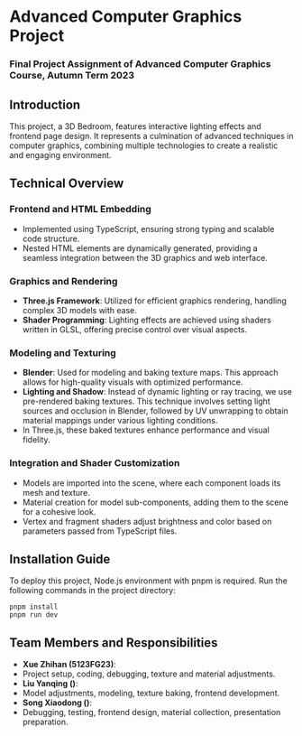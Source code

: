 # Advanced Computer Graphics Project
### Final Project Assignment of Advanced Computer Graphics Course, Autumn Term 2023

## Introduction
This project, a 3D Bedroom, features interactive lighting effects and frontend page design. It represents a culmination of advanced techniques in computer graphics, combining multiple technologies to create a realistic and engaging environment.

## Technical Overview

### Frontend and HTML Embedding
- Implemented using TypeScript, ensuring strong typing and scalable code structure.
- Nested HTML elements are dynamically generated, providing a seamless integration between the 3D graphics and web interface.

### Graphics and Rendering
- **Three.js Framework**: Utilized for efficient graphics rendering, handling complex 3D models with ease.
- **Shader Programming**: Lighting effects are achieved using shaders written in GLSL, offering precise control over visual aspects.

### Modeling and Texturing
- **Blender**: Used for modeling and baking texture maps. This approach allows for high-quality visuals with optimized performance.
- **Lighting and Shadow**: Instead of dynamic lighting or ray tracing, we use pre-rendered baking textures. This technique involves setting light sources and occlusion in Blender, followed by UV unwrapping to obtain material mappings under various lighting conditions.
- In Three.js, these baked textures enhance performance and visual fidelity.

### Integration and Shader Customization
- Models are imported into the scene, where each component loads its mesh and texture.
- Material creation for model sub-components, adding them to the scene for a cohesive look.
- Vertex and fragment shaders adjust brightness and color based on parameters passed from TypeScript files.

## Installation Guide
To deploy this project, Node.js environment with pnpm is required. Run the following commands in the project directory:
```shell
pnpm install
pnpm run dev
```

## Team Members and Responsibilities
- **Xue Zhihan (5123FG23)**: 
- Project setup, coding, debugging, texture and material adjustments.
- **Liu Yanqing ()**: 
- Model adjustments, modeling, texture baking, frontend development.
- **Song Xiaodong ()**: 
- Debugging, testing, frontend design, material collection, presentation preparation.
